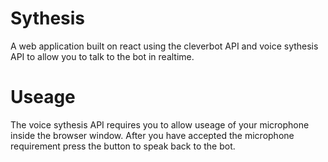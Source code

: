 # Sythesis

A web application built on react using the cleverbot API and voice sythesis API to allow you to talk to the bot in realtime. 

# Useage 

The voice sythesis API requires you to allow useage of your microphone inside the browser window. 
After you have accepted the microphone requirement press the button to speak back to the bot. 
